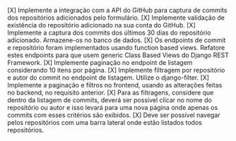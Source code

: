 [X] Implemente a integração com a API do GitHub para captura de commits dos repositórios adicionados pelo formulário.
[X] Implemente validação de existência do repositório adicionado na sua conta do GitHub.
[X] Implemente a captura dos commits dos últimos 30 dias do repositório adicionado. Armazene-os no banco de dados.
[X] Os endpoints de commit e repositório foram implementados usando function based views. Refatore estes endpoints para que usem generic Class Based Views do Django REST Framework.
[X] Implemente paginação no endpoint de listagem considerando 10 itens por página.
[X] Implemente filtragem por repositório e autor do commit no endpoint de listagem. Utilize o django-filter.
[X] Implemente a paginação e filtros no frontend, usando as alterações feitas no backend, no requisito anterior.
[X] Para as filtragens, considere que dentro da listagem de commits, deverá ser possível clicar no nome do repositório ou autor e isso levará para uma nova página onde apenas os commits com esses critérios são exibidos.
[X] Deve ser possível navegar pelos repositórios com uma barra lateral onde estão listados todos repositórios.
